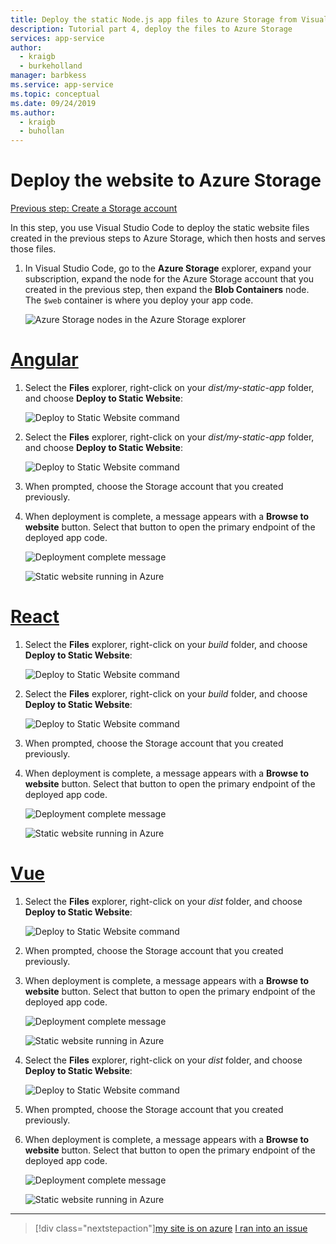 ```yaml
---
title: Deploy the static Node.js app files to Azure Storage from Visual Studio Code
description: Tutorial part 4, deploy the files to Azure Storage
services: app-service
author:
  - kraigb
  - burkeholland
manager: barbkess
ms.service: app-service
ms.topic: conceptual
ms.date: 09/24/2019
ms.author:
  - kraigb
  - buhollan
---
```


# Deploy the website to Azure Storage

[Previous step: Create a Storage account](tutorial-vscode-static-website-node-03.md)

In this step, you use Visual Studio Code to deploy the static website files created in the previous steps to Azure Storage, which then hosts and serves those files.

1. In Visual Studio Code, go to the **Azure Storage** explorer, expand your subscription, expand the node for the Azure Storage account that you created in the previous step, then expand the **Blob Containers** node. The `$web` container is where you deploy your app code.

   ![Azure Storage nodes in the Azure Storage explorer](media/static-website/storage-nodes.png)

# [Angular](#tab/angular)

1. Select the **Files** explorer, right-click on your _dist/my-static-app_ folder, and choose **Deploy to Static Website**:

   ![Deploy to Static Website command](media/static-website/deploy-build-angular.png)

1. Select the **Files** explorer, right-click on your _dist/my-static-app_ folder, and choose **Deploy to Static Website**:

   ![Deploy to Static Website command](media/static-website/deploy-build-angular.png)

1. When prompted, choose the Storage account that you created previously.

1. When deployment is complete, a message appears with a **Browse to website** button. Select that button to open the primary endpoint of the deployed app code.

   ![Deployment complete message](media/static-website/deployment-complete.png)

   ![Static website running in Azure](media/static-website/azure-app-vue.png)

# [React](#tab/react)

1. Select the **Files** explorer, right-click on your _build_ folder, and choose **Deploy to Static Website**:

   ![Deploy to Static Website command](media/static-website/deploy-build-react.png)

1. Select the **Files** explorer, right-click on your _build_ folder, and choose **Deploy to Static Website**:

   ![Deploy to Static Website command](media/static-website/deploy-build-react.png)

1. When prompted, choose the Storage account that you created previously.

1. When deployment is complete, a message appears with a **Browse to website** button. Select that button to open the primary endpoint of the deployed app code.

   ![Deployment complete message](media/static-website/deployment-complete.png)

   ![Static website running in Azure](media/static-website/azure-app-vue.png)

# [Vue](#tab/vue)

1. Select the **Files** explorer, right-click on your _dist_ folder, and choose **Deploy to Static Website**:

   ![Deploy to Static Website command](media/static-website/deploy-build-vue.png)

1. When prompted, choose the Storage account that you created previously.

1. When deployment is complete, a message appears with a **Browse to website** button. Select that button to open the primary endpoint of the deployed app code.

   ![Deployment complete message](media/static-website/deployment-complete.png)

   ![Static website running in Azure](media/static-website/azure-app-vue.png)

1. Select the **Files** explorer, right-click on your _dist_ folder, and choose **Deploy to Static Website**:

   ![Deploy to Static Website command](media/static-website/deploy-build-vue.png)

1. When prompted, choose the Storage account that you created previously.

1. When deployment is complete, a message appears with a **Browse to website** button. Select that button to open the primary endpoint of the deployed app code.

   ![Deployment complete message](media/static-website/deployment-complete.png)

   ![Static website running in Azure](media/static-website/azure-app-vue.png)

---

> [!div class="nextstepaction"][my site is on azure](tutorial-vscode-static-website-node-05.md) [I ran into an issue](https://www.research.net/r/PWZWZ52?tutorial=node-deployment-staticwebsite&step=create-storage)
